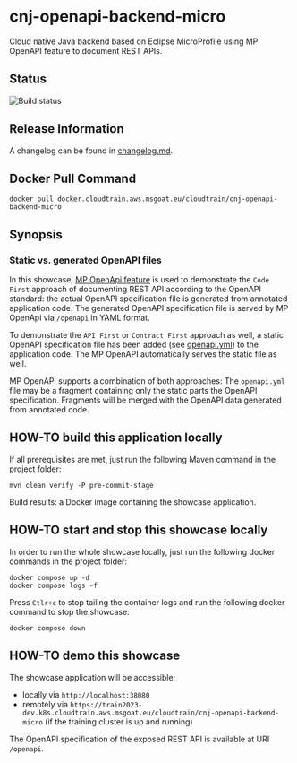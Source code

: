 # cnj-openapi-backend-micro

Cloud native Java backend based on Eclipse MicroProfile using MP OpenAPI feature to document REST APIs.

## Status

![Build status](https://codebuild.eu-west-1.amazonaws.com/badges?uuid=eyJlbmNyeXB0ZWREYXRhIjoiTmh5RjJzNTlmSktpakk2eXorZUh6OUVUTDlVd0NhOGVoSElrMUVoeVEzeWdwWld1SVoxQm93aXBzaU5vYWg3OCtvcUE4RU5JbVdZMVhvazh0Tkk5VEZrPSIsIml2UGFyYW1ldGVyU3BlYyI6InVjbXJ2UEpWcGUxczl0b0wiLCJtYXRlcmlhbFNldFNlcmlhbCI6MX0%3D&branch=main)

## Release Information

A changelog can be found in [changelog.md](changelog.md).

## Docker Pull Command

`docker pull docker.cloudtrain.aws.msgoat.eu/cloudtrain/cnj-openapi-backend-micro`

## Synopsis

### Static vs. generated OpenAPI files

In this showcase, [MP OpenApi feature](https://github.com/eclipse/microprofile-open-api) is used to demonstrate the `Code First` approach
of documenting REST API according to the OpenAPI standard: the actual OpenAPI specification file is generated from
annotated application code. The generated OpenAPI specification file is served by MP OpenApi via `/openapi` in YAML format.

To demonstrate the `API First` or `Contract First` approach as well, a static OpenAPI specification file has been
added (see [openapi.yml](src/main/resources/META-INF/openapi.yml)) to the application code. The MP OpenAPI automatically
serves the static file as well.

MP OpenAPI supports a combination of both approaches: The `openapi.yml` file may be a fragment containing only the
static parts the OpenAPI specification. Fragments will be merged with the OpenAPI data generated from annotated code.

## HOW-TO build this application locally

If all prerequisites are met, just run the following Maven command in the project folder:

```shell 
mvn clean verify -P pre-commit-stage
```

Build results: a Docker image containing the showcase application.

## HOW-TO start and stop this showcase locally

In order to run the whole showcase locally, just run the following docker commands in the project folder:

```shell 
docker compose up -d
docker compose logs -f 
```

Press `Ctlr+c` to stop tailing the container logs and run the following docker command to stop the showcase:

```shell 
docker compose down
```

## HOW-TO demo this showcase

The showcase application will be accessible:
* locally via `http://localhost:38080`
* remotely via `https://train2023-dev.k8s.cloudtrain.aws.msgoat.eu/cloudtrain/cnj-openapi-backend-micro` (if the training cluster is up and running)

The OpenAPI specification of the exposed REST API is available at URI `/openapi`.
